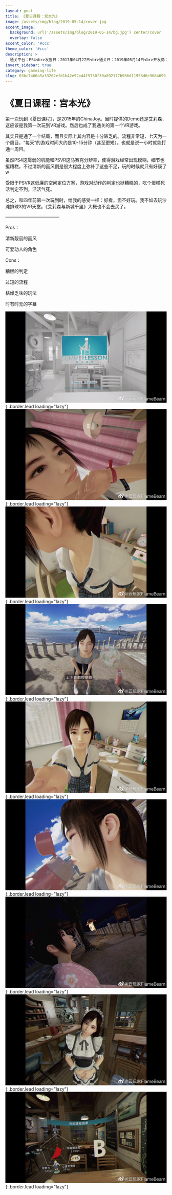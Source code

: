 ```yaml
---
layout: post
title: 《夏日课程：宫本光》
image: /assets/img/blog/2019-05-14/cover.jpg
accent_image: 
  background: url('/assets/img/blog/2019-05-14/bg.jpg') center/cover
  overlay: false
accent_color: '#ccc'
theme_color: '#ccc'
description: >
  通关平台：PS4<br>发售日：2017年04月27日<br>通关日：2019年05月14日<br>开发商：万代南梦宫<br>发行商：万代南梦宫
invert_sidebar: true
category: gameing-life
slug: 03bc7466a5a33262efd1b42e92e44f5730f30a892177b986d11958d6c9684699
---
```


# 《夏日课程：宫本光》

第一次玩到《夏日课程》，是2015年的ChinaJoy。当时提供的Demo还是艾莉森，这应该是我第一次玩到VR游戏。然后也成了我通关的第一个VR游戏。

其实只是通了一个结局，而且实际上其内容是十分匮乏的。流程非常短，七天为一个周目，“每天”的游戏时间大约是10-15分钟（甚至更短）。也就是说一小时就能打通一周目。

虽然PS4这孱弱的机能和PSVR这马赛克分辨率，使得游戏经常出现模糊，细节也挺糟糕，不过清新的画风倒是很大程度上弥补了这些不足，玩的时候就只有好康了w

受限于PSVR这低廉的空间定位方案，游戏对动作的判定也挺糟糕的，吃个蛋糕死活判定不到，活活气死。

总之，和四年前第一次玩到时，给我的感受一样：好看，但不好玩。我不如去玩沙滩排球3的VR天堂。《艾莉森与新城千里》大概也不会去买了。

————————————

Pros：

清新靓丽的画风

可爱动人的角色

Cons：

糟糕的判定

过短的流程

枯燥乏味的玩法

时有时无的字幕

![](/assets/img/blog/2019-05-14/1.jpg){:.border.lead loading="lazy"}
![](/assets/img/blog/2019-05-14/2.jpg){:.border.lead loading="lazy"}
![](/assets/img/blog/2019-05-14/3.jpg){:.border.lead loading="lazy"}
![](/assets/img/blog/2019-05-14/4.jpg){:.border.lead loading="lazy"}
![](/assets/img/blog/2019-05-14/5.jpg){:.border.lead loading="lazy"}
![](/assets/img/blog/2019-05-14/6.jpg){:.border.lead loading="lazy"}
![](/assets/img/blog/2019-05-14/7.jpg){:.border.lead loading="lazy"}
![](/assets/img/blog/2019-05-14/8.jpg){:.border.lead loading="lazy"}
![](/assets/img/blog/2019-05-14/9.jpg){:.border.lead loading="lazy"}

